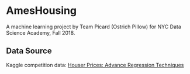 # AmesHousing

A machine learning project by Team Picard (Ostrich Pillow) for NYC Data Science Academy, Fall 2018.

## Data Source
Kaggle competition data: [Houser Prices: Advance Regression Techniques](https://www.kaggle.com/c/house-prices-advanced-regression-techniques)